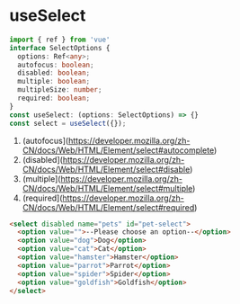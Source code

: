 # useSelect

```ts
import { ref } from 'vue'
interface SelectOptions {
  options: Ref<any>;
  autofocus: boolean;
  disabled: boolean;
  multiple: boolean;
  multipleSize: number;
  required: boolean;
}
const useSelect: (options: SelectOptions) => {}
const select = useSelect({});
```

1. (autofocus](https://developer.mozilla.org/zh-CN/docs/Web/HTML/Element/select#autocomplete)
2. (disabled](https://developer.mozilla.org/zh-CN/docs/Web/HTML/Element/select#disable)
3. (multiple](https://developer.mozilla.org/zh-CN/docs/Web/HTML/Element/select#multiple)
4. (required](https://developer.mozilla.org/zh-CN/docs/Web/HTML/Element/select#required)

```html
<select disabled name="pets" id="pet-select">
  <option value="">--Please choose an option--</option>
  <option value="dog">Dog</option>
  <option value="cat">Cat</option>
  <option value="hamster">Hamster</option>
  <option value="parrot">Parrot</option>
  <option value="spider">Spider</option>
  <option value="goldfish">Goldfish</option>
</select>
```
